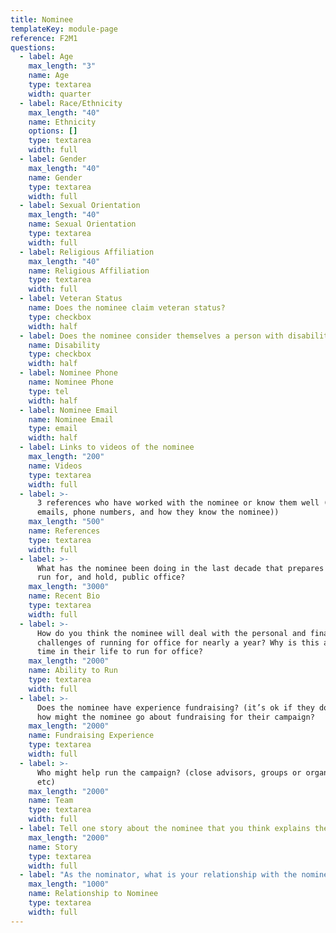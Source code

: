 ```yaml
---
title: Nominee
templateKey: module-page
reference: F2M1
questions:
  - label: Age
    max_length: "3"
    name: Age
    type: textarea
    width: quarter
  - label: Race/Ethnicity
    max_length: "40"
    name: Ethnicity
    options: []
    type: textarea
    width: full
  - label: Gender
    max_length: "40"
    name: Gender
    type: textarea
    width: full
  - label: Sexual Orientation
    max_length: "40"
    name: Sexual Orientation
    type: textarea
    width: full
  - label: Religious Affiliation
    max_length: "40"
    name: Religious Affiliation
    type: textarea
    width: full
  - label: Veteran Status
    name: Does the nominee claim veteran status?
    type: checkbox
    width: half
  - label: Does the nominee consider themselves a person with disabilities?
    name: Disability
    type: checkbox
    width: half
  - label: Nominee Phone
    name: Nominee Phone
    type: tel
    width: half
  - label: Nominee Email
    name: Nominee Email
    type: email
    width: half
  - label: Links to videos of the nominee
    max_length: "200"
    name: Videos
    type: textarea
    width: full
  - label: >-
      3 references who have worked with the nominee or know them well (names,
      emails, phone numbers, and how they know the nominee))
    max_length: "500"
    name: References
    type: textarea
    width: full
  - label: >-
      What has the nominee been doing in the last decade that prepares them to
      run for, and hold, public office?
    max_length: "3000"
    name: Recent Bio
    type: textarea
    width: full
  - label: >-
      How do you think the nominee will deal with the personal and financial
      challenges of running for office for nearly a year? Why is this a good
      time in their life to run for office?
    max_length: "2000"
    name: Ability to Run
    type: textarea
    width: full
  - label: >-
      Does the nominee have experience fundraising? (it’s ok if they don’t!) And
      how might the nominee go about fundraising for their campaign?
    max_length: "2000"
    name: Fundraising Experience
    type: textarea
    width: full
  - label: >-
      Who might help run the campaign? (close advisors, groups or organizations,
      etc)
    max_length: "2000"
    name: Team
    type: textarea
    width: full
  - label: Tell one story about the nominee that you think explains their values.
    max_length: "2000"
    name: Story
    type: textarea
    width: full
  - label: "As the nominator, what is your relationship with the nominee?"
    max_length: "1000"
    name: Relationship to Nominee
    type: textarea
    width: full
---
```

